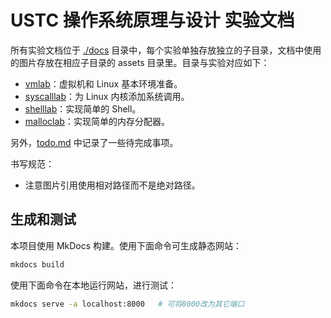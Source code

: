 # USTC 操作系统原理与设计 实验文档

所有实验文档位于 [./docs](./docs/) 目录中，每个实验单独存放独立的子目录，文档中使用的图片存放在相应子目录的 assets 目录里。目录与实验对应如下：

* [vmlab](./docs/vmlab/)：虚拟机和 Linux 基本环境准备。
* [syscalllab](./docs/syscalllab/)：为 Linux 内核添加系统调用。
* [shelllab](./docs/shelllab/)：实现简单的 Shell。
* [malloclab](./docs/malloclab/)：实现简单的内存分配器。

另外，[todo.md](./docs/todo.md) 中记录了一些待完成事项。

书写规范：

* 注意图片引用使用相对路径而不是绝对路径。

## 生成和测试

本项目使用 MkDocs 构建。使用下面命令可生成静态网站：

```bash
mkdocs build
```

使用下面命令在本地运行网站，进行测试：

```bash
mkdocs serve -a localhost:8000   # 可将8000改为其它端口
```

